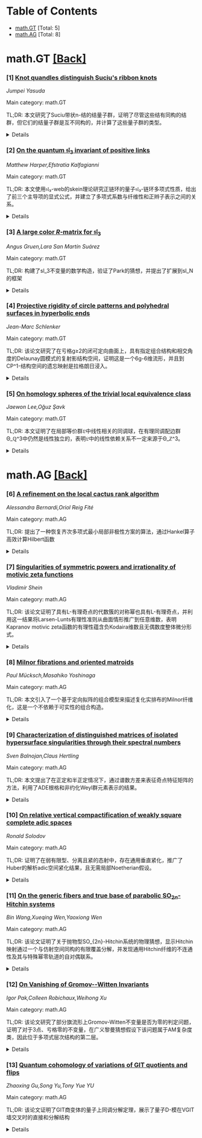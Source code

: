 <div id=toc></div>

# Table of Contents

- [math.GT](#math.GT) [Total: 5]
- [math.AG](#math.AG) [Total: 8]


<div id='math.GT'></div>

# math.GT [[Back]](#toc)

### [1] [Knot quandles distinguish Suciu's ribbon knots](https://arxiv.org/abs/2508.15129)
*Jumpei Yasuda*

Main category: math.GT

TL;DR: 本文研究了Suciu带状n-结的结量子群，证明了尽管这些结有同构的结群，但它们的结量子群是互不同构的，并计算了这些量子群的类型。


<details>
  <summary>Details</summary>
Motivation: 研究具有同构结群但可能不同构的结量子群的无限族结，以探索结量子群作为更强不变量的区分能力。

Method: 分析Suciu带状n-结的结量子群，通过理论证明和计算来比较它们的同构性和类型。

Result: 证明了Suciu带状n-结的结量子群是互不同构的，尽管它们的结群是同构的，并成功计算了这些量子群的具体类型。

Conclusion: 结量子群比结群具有更强的区分能力，能够区分那些结群无法区分的结，为结理论提供了更精细的不变量。

Abstract: The knot quandle is an invariant of $n$-knots. In this note, we study the
knot quandles of Suciu's ribbon $n$-knots, an infinite family of knots with
isomorphic knot groups. We prove that their knot quandles are mutually
non-isomorphic. Furthermore, we compute types of these quandles.

</details>


### [2] [On the quantum $\mathfrak{sl}_3$ invariant of positive links](https://arxiv.org/abs/2508.15153)
*Matthew Harper,Efstratia Kalfagianni*

Main category: math.GT

TL;DR: 本文使用𝔰𝔩₃-web的skein理论研究正链环的量子𝔰𝔩₃-链环多项式性质，给出了前三个主导项的显式公式，并建立了多项式系数与纤维性和正辫子表示之间的关系。


<details>
  <summary>Details</summary>
Motivation: 研究正链环的量子𝔰𝔩₃-链环多项式的性质，特别是其前几个系数与链环的几何和组合特性之间的关系。

Method: 利用𝔰𝔩₃-web的skein理论，分析正链环的正图表的图解量，推导量子多项式的主导项公式。

Result: 给出了正链环量子多项式前三个主导项的显式公式；证明了正链环是纤维化的当且仅当多项式第二系数为1；发现第三系数为正辫子表示提供了障碍。

Conclusion: 量子𝔰𝔩₃-链环多项式的前几个系数编码了正链环的重要几何和组合信息，特别是与纤维性和辫子表示能力相关。

Abstract: We use the skein theory of $\mathfrak{sl}_3$-webs to study the properties of
the quantum $\mathfrak{sl}_3$-link polynomial of positive links. We give
explicit formulae for the three leading terms of the polynomial on positive
links in terms of diagrammatic quantities of their positive diagrams. We show
that a positive link is fibered if and only the second coefficient of the
polynomial is equal to one. We also show that the third coefficient provides
obstructions to representing links by positive braids.

</details>


### [3] [A large color $R$-matrix for $\mathfrak{sl}_3$](https://arxiv.org/abs/2508.15171)
*Angus Gruen,Lara San Martín Suárez*

Main category: math.GT

TL;DR: 构建了sl_3不变量的数学构造，验证了Park的猜想，并提出了扩展到sl_N的框架


<details>
  <summary>Details</summary>
Motivation: 验证Park关于正辫结不变量的存在性猜想，扩展Gukov-Manolescu的早期工作

Method: 将第一作者关于sl_3对称表示不变量的结果扩展到所有不可约表示

Result: 成功构造了F_K^{sl_3} ∈ Z[q,q^{-1}][[x,y]]，为正辫结K提供了不变量

Conclusion: 提出了构建任意N的F_K^{sl_N}不变量的猜想性框架，为后续研究指明了方向

Abstract: We construct the invariant
$F_K^{\mathfrak{sl}_3}\in\mathbb{Z}[q,q^{-1}][[x,y]]$ for any positive braid
knot $K$, whose existence was conjectured by Park, building on earlier work of
Gukov--Manolescu. The main step in our work extends a result by the first
author on the invariant associated to symmetric representations of
$\mathfrak{sl}_3$ to all irreducible representations. We conclude with a
conjectural framework for constructing $F_K^{\mathfrak{sl}_N}$ for arbitrary
$N$.

</details>


### [4] [Projective rigidity of circle patterns and polyhedral surfaces in hyperbolic ends](https://arxiv.org/abs/2508.15339)
*Jean-Marc Schlenker*

Main category: math.GT

TL;DR: 该论文研究了在亏格g≥2的闭可定向曲面上，具有指定组合结构和相交角度的Delaunay圆模式的复射影结构空间，证明这是一个6g-6维流形，并且到CP^1-结构空间的遗忘映射是拉格朗日浸入。


<details>
  <summary>Details</summary>
Motivation: 扩展Bonsante和Wolf关于圆堆积的结果，研究更一般的Delaunay圆模式在复射影结构空间中的性质，并将其与双曲端中的理想多面体表面联系起来。

Method: 采用理想多面体表面（顶点在无穷远的表面）在双曲端中的视角，将圆之间的角度对应为二面角，并扩展到具有指定边长的理想多面体表面和其他类型的多面体表面。

Result: 证明了具有指定组合和相交角度的Delaunay圆模式的复射影结构空间是6g-6维流形，且遗忘映射到CP^1-结构空间是拉格朗日浸入。

Conclusion: 该工作成功扩展了圆堆积的结果到更一般的圆模式，并通过双曲几何中的多面体表面视角提供了统一的框架，为复射影结构和双曲几何的联系提供了新的见解。

Abstract: Let $S$ be a closed, orientable surface of genus $g\geq 2$. We consider
Delaunay circle patterns on $S$ equipped with a complex projective structure.
We prove that the space of complex projective structures on $S$ equipped with a
Delaunay circle pattern of prescribed combinatorics and intersection angles is
a manifold of dimension $6g-6$, and that the forgetful map to the space $\cC_S$
of $\CP^1$-structures on $S$ is a Lagrangian immersion. This extends a recent
result of Bonsante and Wolf for circle packings.
  This statement, and its proof, are more conveniently stated in terms of ideal
polyhedral surfaces (surfaces with vertices at infinity) in hyperbolic ends,
with the angles between the circles corresponding to the dihedral angles. Seen
from this angle, we extend the statement to ideal polyhedral surfaces with
prescribed edge lengths (or induced metrics), and to other types of polyhedral
surfaces, either compact or hyperideal.

</details>


### [5] [On homology spheres of the trivial local equivalence class](https://arxiv.org/abs/2508.15384)
*Jaewon Lee,Oğuz Şavk*

Main category: math.GT

TL;DR: 本文证明了在局部等价群𝔏中线性相关的同调球，在有理同调配边群Θ_ℚ^3中仍然是线性独立的，表明𝔏中的线性依赖关系不一定来源于Θ_ℤ^3。


<details>
  <summary>Details</summary>
Motivation: 基于Hendricks、Manolescu和Zemke的局部等价群理论，以及Dai和Stoffregen的工作，研究Seifert纤维化球面在𝔏中的线性依赖关系是否源自Θ_ℤ^3。

Method: 使用Nozaki、Sato和Taniguchi发展的过滤瞬子Floer同调中的r_s不变量，分析同调球在有理同调配边群中的线性独立性。

Result: 证明了无穷多个在𝔏中线性相关的同调球在Θ_ℚ^3中线性独立，包括具有平凡Pin(2)-等变Seiberg-Witten Floer稳定同伦型局部等价类的同调球。

Conclusion: 局部等价群𝔏中的线性依赖关系不一定反映在同调配边群Θ_ℤ^3中，两者之间存在本质差异。

Abstract: In the homology cobordism group $\Theta_{\mathbb{Z}}^3$, it is not known if
there is a non-trivial linear dependence between Seifert fibered spheres. Based
on involutive Heegaard Floer theory, Hendricks, Manolescu, and Zemke introduced
the local equivalence group $\mathfrak{I}$ with the homomorphism
$h:\Theta_{\mathbb{Z}}^3 \rightarrow \mathfrak{I}$. And it is possible to find
a non-trivial linear dependence between the image of Seifert fibered spheres in
$\mathfrak{I}$ using the work of Dai and Stoffregen. Therefore, it is
interesting to ask if such a linear dependence in $\mathfrak{I}$ originates
from $\Theta_{\mathbb{Z}}^3$. In this paper, we prove that this is not the case
in general. We show that infinitely many homology spheres linearly dependent in
$\mathfrak{I}$ are linearly independent even in the rational homology cobordism
group $\Theta_{\mathbb{Q}}^3$, by employing the $r_s$-invariants from the
filtered instanton Floer homology developed by Nozaki, Sato, and Taniguchi.
Moreover, these homology spheres include homology spheres of the trivial local
equivalence class of $\operatorname{Pin(2)}$-equivariant Seiberg--Witten Floer
stable homotopy type.

</details>


<div id='math.AG'></div>

# math.AG [[Back]](#toc)

### [6] [A refinement on the local cactus rank algorithm](https://arxiv.org/abs/2508.15062)
*Alessandra Bernardi,Oriol Reig Fité*

Main category: math.AG

TL;DR: 提出了一种恢复齐次多项式最小局部非极性方案的算法，通过Hankel算子高效计算Hilbert函数


<details>
  <summary>Details</summary>
Motivation: 寻找齐次多项式的最小局部非极性方案，确定其是否由GAD分解或其扩展证明

Method: 使用Hankel算子高效计算Hilbert函数，为两种情况提供构造性程序

Result: 开发了恢复最小局部非极性方案的算法，能够有效确定方案的socle度

Conclusion: 该算法为齐次多项式的GAD分解分析提供了有效的计算工具

Abstract: We present an algorithm to recover a minimal local apolar scheme to a
homogeneous polynomial $F$. The socle degree of the scheme determines whether
it is evinced by a Generalized Additive Decomposition (GAD) of $F$ or of an
extension. We give constructive procedures for both cases and compute the
Hilbert function efficiently via Hankel operators.

</details>


### [7] [Singularities of symmetric powers and irrationality of motivic zeta functions](https://arxiv.org/abs/2508.15065)
*Vladimir Shein*

Main category: math.AG

TL;DR: 该论文证明了具有L-有理奇点的代数簇的对称幂也具有L-有理奇点，并利用这一结果将Larsen-Lunts有理性准则从曲面情形推广到任意维数，表明Kapranov motivic zeta函数的有理性蕴含负Kodaira维数且无偶数度整体微分形式。


<details>
  <summary>Details</summary>
Motivation: 扩展Larsen-Lunts关于曲面motivic zeta函数有理性的准则到任意维数，研究代数簇的对称幂的奇点性质与motivic zeta函数有理性的关系。

Method: 首先证明具有L-有理奇点的代数簇的对称幂也具有L-有理奇点的技术性结果，然后利用这一结果分析Kapranov motivic zeta函数的有理性条件。

Result: 证明了：若复射影光滑簇的Kapranov motivic zeta函数在Grothendieck环上有理，则该簇具有负Kodaira维数且不存在偶数度非零整体微分形式。

Conclusion: 该工作成功将Larsen-Lunts准则从二维推广到任意维数，建立了motivic zeta函数有理性与几何性质之间的深刻联系，为奇点理论和motivic积分理论提供了新的工具和应用。

Abstract: Let $K_0(\mathcal{V}_{K})$ be the Grothendieck ring of varieties over a field
$K$ of characteristic zero, and let $\mathbb{L} = [\mathbb{A}^1_{K}]$ denote
the Lefschetz class. We prove that if a $K$-variety has $\mathbb{L}$-rational
singularities, then all its symmetric powers also have $\mathbb{L}$-rational
singularities. We then use this result to show that, for a smooth complex
projective variety $X$ of dimension greater than one, the rationality of its
Kapranov motivic zeta function $Z(X, t)$ (viewed as a formal power series over
$K_0(\mathcal{V}_{K})$) implies that the Kodaira dimension of $X$ is negative
and that $X$ does not admit global nonzero differential forms of even degree.
This extends the irrationality part of the Larsen-Lunts rationality criterion
from the surface case to arbitrary dimension. We also discuss some applications
of these results.

</details>


### [8] [Milnor fibrations and oriented matroids](https://arxiv.org/abs/2508.15331)
*Paul Mücksch,Masahiko Yoshinaga*

Main category: math.AG

TL;DR: 本文引入了一个基于定向拟阵的组合模型来描述复化实排布的Milnor纤维化，这是一个不依赖于可实性的组合构造。


<details>
  <summary>Details</summary>
Motivation: 为复化实排布的Milnor纤维化建立一个纯粹的组合模型，使其能够适用于任何定向拟阵（包括不可实的情况），从而揭示Milnor纤维的同伦类型仅依赖于底层的组合结构。

Method: 使用定向拟阵的组合理论，构建一个poset quasi-fibration模型。该模型的定义域是通过对偶定向拟阵复形的自然细分得到的Salvetti复形的细分，形成一个具体的有限正则CW复形。

Result: 成功构造了一个与复化实排布的Milnor纤维同伦等价的有限正则CW复形，证明了Milnor纤维的同伦类型仅由定向拟阵的组合结构决定，且该构造适用于所有定向拟阵（包括不可实的情况）。

Conclusion: 本文建立了一个组合的Milnor纤维化概念，为任意定向拟阵提供了统一的框架，深化了对Milnor纤维组合本质的理解，并扩展了该理论的应用范围。

Abstract: We introduce a combinatorial model for the Milnor fibration of a complexified
real arrangement using oriented matroids. It is a poset quasi-fibration, a
notion recently introduced by the first author, whose domain is a subdivision
of the Salvetti complex stemming from a natural subdivision of the dual
oriented matroid complex. This yields a concrete finite regular CW complex
which is homotopy equivalent to the Milnor fiber of the complexified real
arrangement and implies that the homotopy type of the Milnor fiber of a
complexified real arrangement only depends on the underlying combinatorial
structure given by its oriented matroid. Moreover, our construction works for
any oriented matroid, disregarding realizability, so we obtain a notion of a
combinatorial Milnor fibration for any oriented matroid.

</details>


### [9] [Characterization of distinguished matrices of isolated hypersurface singularities through their spectral numbers](https://arxiv.org/abs/2508.15497)
*Sven Balnojan,Claus Hertling*

Main category: math.AG

TL;DR: 本文提出了在正定和半正定情况下，通过谱数方差来表征奇点特征矩阵的方法，利用了ADE根格和非约化Weyl群元素表示的结果。


<details>
  <summary>Details</summary>
Motivation: 孤立超曲面奇点具有特殊的Milnor格基和上三角整矩阵（特征矩阵），这些矩阵构成辫子群和符号变化群的轨道。研究旨在从所有上三角整矩阵中识别出奇点的特征矩阵。

Method: 利用谱数方差作为判别特征，在正定和半正定情况下进行分析。方法依赖于ADE根格结构，并在半正定情况下运用了非约化Weyl群元素表示的相关结果。

Result: 成功在正定和半正定情况下实现了对奇点特征矩阵的表征，验证了所提方法的有效性。

Conclusion: 谱数方差是识别奇点特征矩阵的有效指标，ADE根格在此过程中起到关键作用，为奇点理论研究提供了新的工具和视角。

Abstract: Isolated hypersurface singularities come equipped with distinguished bases of
their Milnor lattices and with upper triangular integral matrices, which are
called here distinguished matrices. These matrices form an orbit of a braid
group and a sign change group. This paper proposes to characterize the
distinguished matrices of singularities within all upper triangular integral
matrices in terms of the variance of certain spectral numbers. It succeeds in
the positive definite and the positive semidefinite cases. The ADE root
lattices are crucial. In the semidefinite cases, results on non-reduced
presentations of Weyl group elements are used.

</details>


### [10] [On relative vertical compactification of weakly square complete adic spaces](https://arxiv.org/abs/2508.15707)
*Ronald Solodov*

Main category: math.AG

TL;DR: 证明了在弱有限型、分离且紧的态射中，存在通用垂直紧化，推广了Huber的解析adic空间紧化结果，且无需局部Noetherian假设。


<details>
  <summary>Details</summary>
Motivation: 推广Huber关于解析adic空间态射通用紧化的结果，移除局部Noetherian的限制条件，建立更一般的紧化理论。

Method: 使用弱平方完备adic空间和稳定adic空间的框架，构造通用垂直紧化f': X' → S，并在第四部分给出显式简单构造。

Result: 成功证明了在所述条件下存在通用垂直紧化，为弱有限型分离紧态射提供了完整的紧化理论。

Conclusion: 该工作扩展了Huber的紧化定理，证明了局部Noetherian条件不是必要的，并提供了具体的构造方法，推动了adic空间理论的发展。

Abstract: We prove for a morphism $f \colon X \rightarrow S$ locally of $^+$weakly
finite type, separated and taut, where $X$ is a weakly square complete adic
space and $S$ a square complete and stable adic space, there exists a universal
vertical compactification $f' \colon X' \rightarrow S$. This provides a
generalized version of Huber's proof of universal compactification of morphisms
between analytic adic spaces. Notably, we will see that for the
compactification, it is not necessary to assume that the adic spaces are
locally Noetherian. In the fourth section we give an explicit and simple
construction of $X'$.

</details>


### [11] [On the generic fibers and true base of parabolic $\mathrm{SO}_{2n}$-Hitchin systems](https://arxiv.org/abs/2508.15714)
*Bin Wang,Xueqing Wen,Yaoxiong Wen*

Main category: math.AG

TL;DR: 该论文证明了关于抛物型SO_{2n}-Hitchin系统的物理猜想，显示Hitchin映射通过一个与仿射空间同构的有限覆盖分解，并发现通用Hitchin纤维的不连通性及其与特殊幂零轨道的自对偶联系。


<details>
  <summary>Details</summary>
Motivation: 验证物理猜想，研究抛物型SO_{2n}-Hitchin系统的结构特性，特别是Hitchin映射的分解行为和纤维的连通性质。

Method: 引入并研究新型模空间——剩余幂零Hitchin系统，分析其通用Hitchin纤维，构造显式有限覆盖，并通过广义Springer映射的度数确定纤维分量数。

Result: 证明通用Hitchin纤维是不连通的，分量数量由广义Springer映射的度数决定；成功构造了与仿射空间同构的有限覆盖；发现了通用Hitchin纤维的自对偶性与特殊幂零轨道之间的有趣联系。

Conclusion: 该工作不仅证实了物理猜想，还揭示了Hitchin系统深层几何结构，为理解模空间和表示理论的联系提供了新视角。

Abstract: In this paper, we confirm a physical conjecture regarding the parabolic
$\mathrm{SO}_{2n}$-Hitchin system, showing that Hitchin map factors through a
finite cover of the Hitchin base that is isomorphic to an affine space. We
first show that the generic Hitchin fiber is disconnected, with the number of
components determined by the degree of the generalized Springer map, and then
construct the cover explicitly. To this end, we introduce and study a new class
of moduli spaces, termed \emph{residually nilpotent Hitchin systems}, and
analyze their generic Hitchin fibers. Furthermore, we uncover an interesting
connection between self-duality of the generic Hitchin fiber and special
nilpotent orbits.

</details>


### [12] [On Vanishing of Gromov--Witten Invariants](https://arxiv.org/abs/2508.15715)
*Igor Pak,Colleen Robichaux,Weihong Xu*

Main category: math.AG

TL;DR: 该论文研究了部分旗流形上Gromov-Witten不变量是否为零的判定问题，证明了对于3点、亏格零的不变量，在广义黎曼猜想假设下该问题属于AM复杂度类，因此位于多项式层次结构的第二层。


<details>
  <summary>Details</summary>
Motivation: 研究Gromov-Witten不变量计算问题的计算复杂性，特别是判定这些不变量是否为零的难度，这对于理解代数几何中相关计算问题的本质复杂性具有重要意义。

Method: 通过将定义方程转化为显式多项式方程组，并扩展参数化希尔伯特零点定理来构建核心归约证明。

Result: 证明了在广义黎曼猜想假设下，3点亏格零Gromov-Witten不变量的零判定问题属于AM复杂度类，从而位于多项式层次结构的第二层。

Conclusion: 该工作为代数几何中Gromov-Witten不变量计算问题的复杂性分类提供了重要结果，建立了与经典计算复杂性类的联系，并展示了代数几何问题在计算理论中的深度。

Abstract: We consider the decision problem of whether a particular Gromov--Witten
invariant on a partial flag variety is zero. We prove that for the $3$-pointed,
genus zero invariants, this problem is in the complexity class ${\sf AM}$
assuming the Generalized Riemann Hypothesis (GRH), and therefore lies in the
second level of polynomial hierarchy ${\sf PH}$.
  For the proof, we construct an explicit system of polynomial equations
through a translation of the defining equations. We also need to prove an
extension of the Parametric Hilbert's Nullstellensatz to obtain our central
reduction.

</details>


### [13] [Quantum cohomology of variations of GIT quotients and flips](https://arxiv.org/abs/2508.15770)
*Zhaoxing Gu,Song Yu,Tony Yue YU*

Main category: math.AG

TL;DR: 该论文证明了GIT商变体的量子上同调分解定理，展示了量子D-模在VGIT墙交叉时的直接和分解结构


<details>
  <summary>Details</summary>
Motivation: 研究GIT商变体的量子上同调结构，特别是VGIT墙交叉时的分解行为，为双有理几何中的标准翻转局部模型提供理论基础

Method: 使用约化群G和简单G-VGIT墙交叉的框架，通过数学证明建立量子D-模的分解定理

Result: 证明了X_-的量子D-模可以分解为X_+的量子D-模和墙S的量子D-模的拷贝的直接和

Conclusion: 该分解定理为双有理几何中标准翻转局部模型的量子上同调提供了重要的结构分解工具

Abstract: We prove a decomposition theorem for the quantum cohomology of variations of
GIT quotients. More precisely, for any reductive group $G$ and a simple
$G$-VGIT wall-crossing $X_- \dashrightarrow X_+$ with a wall $S$, we show that
the quantum $D$-module of $X_-$ can be decomposed into a direct sum of that of
$X_+$ and copies of that of $S$. As an application, we obtain a decomposition
theorem for the quantum cohomology of local models of standard flips in
birational geometry.

</details>
